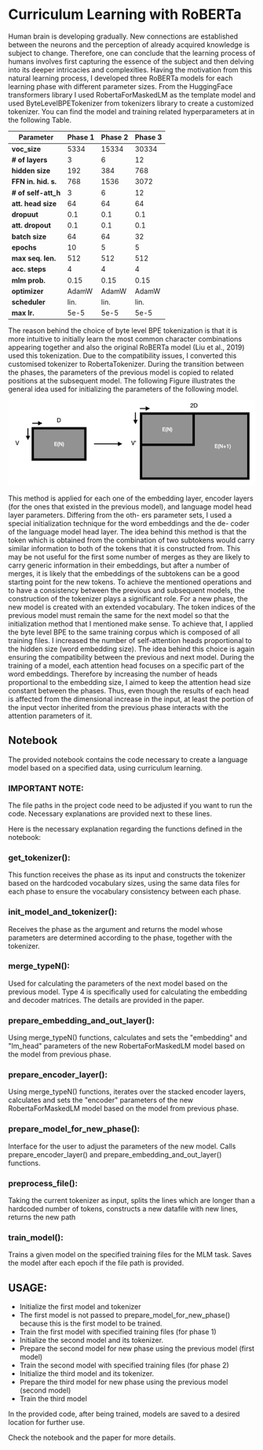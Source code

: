 # Curriculum Learning with RoBERTa

Human brain is developing gradually. New connections are established between the neurons and the perception of already acquired knowledge is subject to change. Therefore, one can conclude that the learning process of humans involves first capturing the essence of the subject and then delving into its deeper intricacies and complexities. Having the motivation from this natural learning process, I developed three RoBERTa models for each learning phase with different parameter sizes. From the HuggingFace transformers library I used RobertaForMaskedLM as the template model and used ByteLevelBPETokenizer from tokenizers library to create a customized tokenizer. You can find the model and training related hyperparameters at in the following Table.

| **Parameter**       | **Phase 1** | **Phase 2** | **Phase 3** |
|---------------------|-------------|-------------|-------------|
| **voc_size**        | 5334        | 15334       | 30334       |
| **# of layers**     | 3           | 6           | 12          |
| **hidden size**     | 192         | 384         | 768         |
| **FFN in. hid. s.** | 768         | 1536        | 3072        |
| **# of self-att_h** | 3           | 6           | 12          |
| **att. head size**  | 64          | 64          | 64          |
| **dropuut**         | 0.1         | 0.1         | 0.1         |
| **att. dropout**    | 0.1         | 0.1         | 0.1         |
| **batch size**      | 64          | 64          | 32          |
| **epochs**          | 10          | 5           | 5           |
| **max seq. len.**   | 512         | 512         | 512         |
| **acc. steps**      | 4           | 4           | 4           |
| **mlm prob.**       | 0.15        | 0.15        | 0.15        |
| **optimizer**       | AdamW       | AdamW       | AdamW       |
| **scheduler**       | lin.        | lin.        | lin.        |
| **max lr.**         | 5e-5        | 5e-5        | 5e-5        |

The reason behind the choice of byte level BPE tokenization is that it is more intuitive to initially learn the most common character combinations appearing together and also the original RoBERTa model (Liu et al., 2019) used this tokenization. Due to the compatibility issues, I converted this customised tokenizer to RobertaTokenizer. During the transition between the phases, the parameters of the previous model is copied to related positions at the subsequent model. The following Figure illustrates the general idea used for initializing the parameters of the following model.

![Initialization of the word embedding matrix for the subsequent model](images/expansion.png)

This method is applied for each one of the embedding layer, encoder layers (for the ones that existed in the previous model), and language model head layer parameters. Differing from the oth- ers parameter sets, I used a special initialization technique for the word embeddings and the de- coder of the language model head layer. The idea behind this method is that the token which is obtained from the combination of two subtokens would carry similar information to both of the tokens that it is constructed from. This may be not useful for the first some number of merges as they are likely to carry generic information in their embeddings, but after a number of merges, it is likely that the embeddings of the subtokens can be a good starting point for the new tokens.
To achieve the mentioned operations and to have a consistency between the previous and subsequent models, the construction of the tokenizer plays a significant role. For a new phase, the new model is created with an extended vocabulary. The token indices of the previous model must remain the same for the next model so that the initialization method that I mentioned make sense. To achieve that, I applied the byte level BPE to the same training corpus which is composed of all training files.
I increased the number of self-attention heads proportional to the hidden size (word embedding size). The idea behind this choice is again ensuring the compatibility between the previous and next model. During the training of a model, each attention head focuses on a specific part of the word embeddings. Therefore by increasing the number of heads proportional to the embedding size, I aimed to keep the attention head size constant between the phases. Thus, even though the results of each head is affected from the dimensional increase in the input, at least the portion of the input vector inherited from the previous phase interacts with the attention parameters of it.


## Notebook

The provided notebook contains the code necessary to create a language model
based on a specified data, using curriculum learning. 

### IMPORTANT NOTE:

The file paths in the project code need to be adjusted if you want to run the code.
Necessary explanations are provided next to these lines.

Here is the necessary explanation regarding the functions defined in the
notebook:

### get_tokenizer():
This function receives the phase as its input and constructs the tokenizer 
based on the hardcoded vocabulary sizes, using the same data files for each phase
to ensure the vocabulary consistency between each phase.

### init_model_and_tokenizer():
Receives the phase as the argument and returns the model whose parameters are
determined according to the phase, together with the tokenizer.

### merge_typeN():
Used for calculating the parameters of the next model based on the previous model.
Type 4 is specifically used for calculating the embedding and 
decoder matrices. The details are provided in the paper.

### prepare_embedding_and_out_layer():
Using merge_typeN() functions, calculates and sets the "embedding" and "lm_head"
parameters of the new RobertaForMaskedLM model based on the model from previous phase.

### prepare_encoder_layer():
Using merge_typeN() functions, iterates over the stacked encoder layers,
calculates and sets the "encoder" parameters of the
new RobertaForMaskedLM model based on the model from previous phase.

### prepare_model_for_new_phase():
Interface for the user to adjust the parameters of the new model.
Calls prepare_encoder_layer() and prepare_embedding_and_out_layer() functions.

### preprocess_file():
Taking the current tokenizer as input, splits the lines which are longer than a
hardcoded number of tokens, constructs a new datafile with new lines, returns the
new path

### train_model():
Trains a given model on the specified training files for the MLM task. Saves the
model after each epoch if the file path is provided.


## USAGE:

- Initialize the first model and tokenizer
- The first model is not passed to prepare_model_for_new_phase() because this is the
first model to be trained.
- Train the first model with specified training files (for phase 1)
- Initialize the second model and its tokenizer.
- Prepare the second model for new phase using the previous model (first model)
- Train the second model with specified training files (for phase 2)
- Initialize the third model and its tokenizer.
- Prepare the third model for new phase using the previous model (second model)
- Train the third model

In the provided code, after being trained, models are saved to a desired location
for further use.

Check the notebook and the paper for more details.
